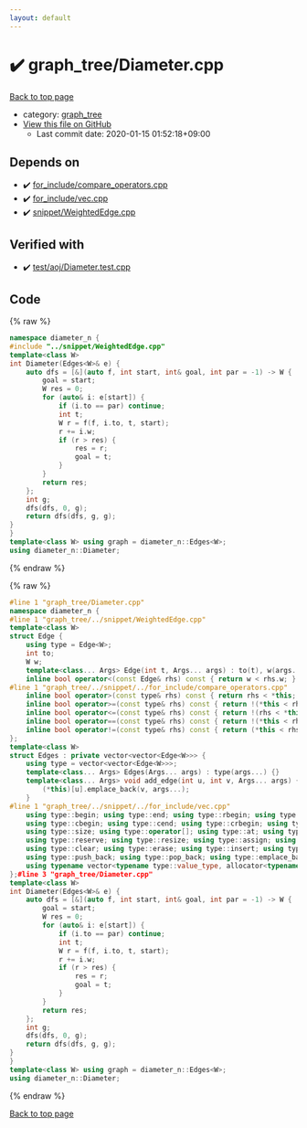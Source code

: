```yaml
---
layout: default
---
```


<!-- mathjax config similar to math.stackexchange -->
<script type="text/javascript" async
  src="https://cdnjs.cloudflare.com/ajax/libs/mathjax/2.7.5/MathJax.js?config=TeX-MML-AM_CHTML">
</script>
<script type="text/x-mathjax-config">
  MathJax.Hub.Config({
    TeX: { equationNumbers: { autoNumber: "AMS" }},
    tex2jax: {
      inlineMath: [ ['$','$'] ],
      processEscapes: true
    },
    "HTML-CSS": { matchFontHeight: false },
    displayAlign: "left",
    displayIndent: "2em"
  });
</script>

<script type="text/javascript" src="https://cdnjs.cloudflare.com/ajax/libs/jquery/3.4.1/jquery.min.js"></script>
<script src="https://cdn.jsdelivr.net/npm/jquery-balloon-js@1.1.2/jquery.balloon.min.js" integrity="sha256-ZEYs9VrgAeNuPvs15E39OsyOJaIkXEEt10fzxJ20+2I=" crossorigin="anonymous"></script>
<script type="text/javascript" src="../../assets/js/copy-button.js"></script>
<link rel="stylesheet" href="../../assets/css/copy-button.css" />


# :heavy_check_mark: graph_tree/Diameter.cpp

<a href="../../index.html">Back to top page</a>

* category: <a href="../../index.html#f93f3ae32620f7630b3615eae399affa">graph_tree</a>
* <a href="{{ site.github.repository_url }}/blob/master/graph_tree/Diameter.cpp">View this file on GitHub</a>
    - Last commit date: 2020-01-15 01:52:18+09:00




## Depends on

* :heavy_check_mark: <a href="../for_include/compare_operators.cpp.html">for_include/compare_operators.cpp</a>
* :heavy_check_mark: <a href="../for_include/vec.cpp.html">for_include/vec.cpp</a>
* :heavy_check_mark: <a href="../snippet/WeightedEdge.cpp.html">snippet/WeightedEdge.cpp</a>


## Verified with

* :heavy_check_mark: <a href="../../verify/test/aoj/Diameter.test.cpp.html">test/aoj/Diameter.test.cpp</a>


## Code

<a id="unbundled"></a>
{% raw %}
```cpp
namespace diameter_n {
#include "../snippet/WeightedEdge.cpp"
template<class W>
int Diameter(Edges<W>& e) {
	auto dfs = [&](auto f, int start, int& goal, int par = -1) -> W {
		goal = start;
		W res = 0;
		for (auto& i: e[start]) {
			if (i.to == par) continue;
			int t;
			W r = f(f, i.to, t, start);
			r += i.w;
			if (r > res) {
				res = r;
				goal = t;
			}
		}
		return res;
	};
	int g;
	dfs(dfs, 0, g);
	return dfs(dfs, g, g);
}
}
template<class W> using graph = diameter_n::Edges<W>;
using diameter_n::Diameter;
```
{% endraw %}

<a id="bundled"></a>
{% raw %}
```cpp
#line 1 "graph_tree/Diameter.cpp"
namespace diameter_n {
#line 1 "graph_tree/../snippet/WeightedEdge.cpp"
template<class W>
struct Edge {
	using type = Edge<W>;
	int to;
	W w;
	template<class... Args> Edge(int t, Args... args) : to(t), w(args...) {}
	inline bool operator<(const Edge& rhs) const { return w < rhs.w; }
#line 1 "graph_tree/../snippet/../for_include/compare_operators.cpp"
	inline bool operator>(const type& rhs) const { return rhs < *this; }
	inline bool operator>=(const type& rhs) const { return !(*this < rhs); }
	inline bool operator<=(const type& rhs) const { return !(rhs < *this); }
	inline bool operator==(const type& rhs) const { return !(*this < rhs) && !(rhs < *this); }
	inline bool operator!=(const type& rhs) const { return (*this < rhs) || (rhs < *this); }#line 9 "graph_tree/../snippet/WeightedEdge.cpp"
};
template<class W>
struct Edges : private vector<vector<Edge<W>>> {
	using type = vector<vector<Edge<W>>>;
	template<class... Args> Edges(Args... args) : type(args...) {}
	template<class... Args> void add_edge(int u, int v, Args... args) {
		(*this)[u].emplace_back(v, args...);
	}
#line 1 "graph_tree/../snippet/../for_include/vec.cpp"
	using type::begin; using type::end; using type::rbegin; using type::rend;
	using type::cbegin; using type::cend; using type::crbegin; using type::crend;
	using type::size; using type::operator[]; using type::at; using type::back; using type::front;
	using type::reserve; using type::resize; using type::assign; using type::shrink_to_fit;
	using type::clear; using type::erase; using type::insert; using type::swap; 
	using type::push_back; using type::pop_back; using type::emplace_back; using type::empty;
	using typename vector<typename type::value_type, allocator<typename type::value_type>>::iterator;#line 18 "graph_tree/../snippet/WeightedEdge.cpp"
};#line 3 "graph_tree/Diameter.cpp"
template<class W>
int Diameter(Edges<W>& e) {
	auto dfs = [&](auto f, int start, int& goal, int par = -1) -> W {
		goal = start;
		W res = 0;
		for (auto& i: e[start]) {
			if (i.to == par) continue;
			int t;
			W r = f(f, i.to, t, start);
			r += i.w;
			if (r > res) {
				res = r;
				goal = t;
			}
		}
		return res;
	};
	int g;
	dfs(dfs, 0, g);
	return dfs(dfs, g, g);
}
}
template<class W> using graph = diameter_n::Edges<W>;
using diameter_n::Diameter;
```
{% endraw %}

<a href="../../index.html">Back to top page</a>

